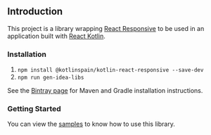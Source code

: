 ## Introduction
This project is a library wrapping [React Responsive](https://github.com/contra/react-responsive) to be used in an 
application built with [React Kotlin](https://github.com/JetBrains/create-react-kotlin-app).

### Installation

1. `npm install @kotlinspain/kotlin-react-responsive --save-dev`
2. `npm run gen-idea-libs`

See the [Bintray page](https://bintray.com/kotlinspain/kotlin-js-wrappers/kotlin-react-responsive) for Maven and Gradle 
installation instructions.

### Getting Started
You can view the [samples](https://github.com/kotlinspain/kotlin-js-wrappers/tree/master/kotlin-react-responsive/samples) to know 
how to use this library.
